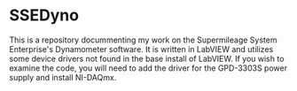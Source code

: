 # SSEDyno
This is a repository docummenting my work on the Supermileage System Enterprise's Dynamometer software. It is written in LabVIEW and utilizes some device drivers not found in the base install of LabVIEW. If you wish to examine the code, you will need to add the driver for the GPD-3303S power supply and install NI-DAQmx.

